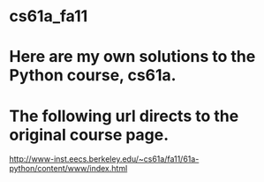 # cs61a_fa11
# Here are my own solutions to the Python course, cs61a.
# The following url directs to the original course page.
http://www-inst.eecs.berkeley.edu/~cs61a/fa11/61a-python/content/www/index.html
